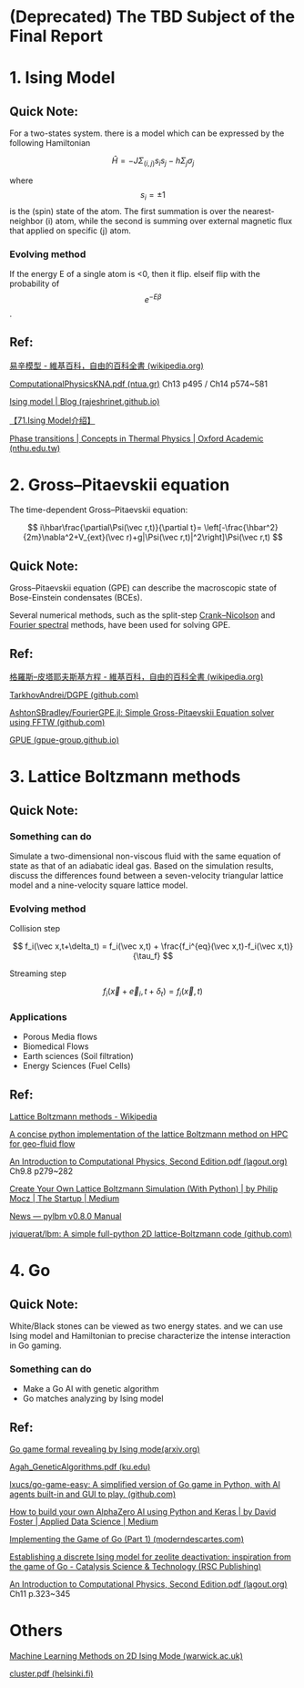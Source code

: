 # (Deprecated) The TBD Subject of the Final Report

# 1.	Ising Model

## Quick Note:

For a two-states system. there is a model which can be expressed by the following Hamiltonian

$$
\hat H = -J \Sigma _{(i,j)}s_is_j-h\Sigma_j\sigma_j
$$

where $$s_i=\pm 1$$ is the (spin) state of the atom. The first summation is over the nearest-neighbor (i) atom, while the second is summing over external magnetic flux that applied on specific (j) atom.

### Evolving method

If the energy E of a single atom is <0, then it flip. elseif flip with the probability of $$e^{-E\beta}$$ .

## Ref:

[易辛模型 - 維基百科，自由的百科全書 (wikipedia.org)](https://zh.wikipedia.org/wiki/易辛模型)

[ComputationalPhysicsKNA.pdf (ntua.gr)](http://www.physics.ntua.gr/~konstant/ComputationalPhysics/Book/ComputationalPhysicsKNA.pdf) Ch13 p495 / Ch14 p574~581

[Ising model | Blog (rajeshrinet.github.io)](https://rajeshrinet.github.io/blog/2014/ising-model/)

[【71.Ising Model介绍】](https://www.bilibili.com/video/BV1ov411q74F?vd_source=8c2776f7575e52c7f5afbd4b32de74d0)

[Phase transitions | Concepts in Thermal Physics | Oxford Academic (nthu.edu.tw)](https://academic-oup-com.nthulib-oc.nthu.edu.tw/book/26407/chapter/194825582#320632217)



# 2.	Gross–Pitaevskii equation

The time-dependent Gross–Pitaevskii equation:

$$
i\hbar\frac{\partial\Psi(\vec r,t)}{\partial t}= \left[-\frac{\hbar^2}{2m}\nabla^2+V_{ext}(\vec r)+g|\Psi(\vec r,t)|^2\right]\Psi(\vec r,t)
$$

## Quick Note:

Gross–Pitaevskii equation (GPE) can describe the macroscopic state of Bose-Einstein condensates (BCEs).

Several numerical methods, such as the split-step [Crank–Nicolson](https://en.wikipedia.org/wiki/Crank–Nicolson_method) and [Fourier spectral](https://en.wikipedia.org/wiki/Spectral_method) methods, have been used for solving GPE.

## Ref:

[格羅斯–皮塔耶夫斯基方程 - 維基百科，自由的百科全書 (wikipedia.org)](https://zh.wikipedia.org/wiki/格罗斯–皮塔耶夫斯基方程)

[TarkhovAndrei/DGPE (github.com)](https://github.com/TarkhovAndrei/DGPE)

[AshtonSBradley/FourierGPE.jl: Simple Gross-Pitaevskii Equation solver using FFTW (github.com)](https://github.com/AshtonSBradley/FourierGPE.jl)

[GPUE (gpue-group.github.io)](https://gpue-group.github.io/intro/)



# 3.	Lattice Boltzmann methods

## Quick Note:

### Something can do

Simulate a two-dimensional non-viscous fluid with the same equation of state as that of an adiabatic ideal gas. Based on the simulation results, discuss the differences found between a seven-velocity triangular lattice model and a nine-velocity square lattice model.

### Evolving method

Collision step

$$
f_i(\vec x,t+\delta_t) = f_i(\vec x,t) + \frac{f_i^{eq}(\vec x,t)-f_i(\vec x,t)}{\tau_f}
$$

Streaming step

$$
f_i(\vec x+\vec e_i,t+\delta_t) = f_i(\vec x,t)
$$

### Applications

- Porous Media flows
- Biomedical Flows
- Earth sciences (Soil filtration)
- Energy Sciences (Fuel Cells)

## Ref:

[Lattice Boltzmann methods - Wikipedia](https://en.wikipedia.org/wiki/Lattice_Boltzmann_methods#Mathematical_equations_for_simulations)

[A concise python implementation of the lattice Boltzmann method on HPC for geo-fluid flow](https://par.nsf.gov/servlets/purl/10253868)

[An Introduction to Computational Physics, Second Edition.pdf (lagout.org)](https://doc.lagout.org/Others/An%20Introduction%20to%20Computational%20Physics%2C%20Second%20Edition.pdf) Ch9.8 p279~282

[Create Your Own Lattice Boltzmann Simulation (With Python) | by Philip Mocz | The Startup | Medium](https://medium.com/swlh/create-your-own-lattice-boltzmann-simulation-with-python-8759e8b53b1c)

[News — pylbm v0.8.0 Manual](https://pylbm.readthedocs.io/en/latest/)

[jviquerat/lbm: A simple full-python 2D lattice-Boltzmann code (github.com)](https://github.com/jviquerat/lbm)



# 4.	Go

## Quick Note:

White/Black stones can be viewed as two energy states. and we can use Ising model and Hamiltonian to precise characterize the intense interaction in Go gaming.

### Something can do

- Make a Go AI with genetic algorithm
- Go matches analyzing by Ising model

## Ref:

[Go game formal revealing by Ising mode(arxiv.org)](https://arxiv.org/ftp/arxiv/papers/1710/1710.07360.pdf)

[Agah_GeneticAlgorithms.pdf (ku.edu)](https://kuscholarworks.ku.edu/bitstream/handle/1808/19816/Agah_GeneticAlgorithms.pdf?sequence=1)

[lxucs/go-game-easy: A simplified version of Go game in Python, with AI agents built-in and GUI to play. (github.com)](https://github.com/lxucs/go-game-easy)

[How to build your own AlphaZero AI using Python and Keras | by David Foster | Applied Data Science | Medium](https://medium.com/applied-data-science/how-to-build-your-own-alphazero-ai-using-python-and-keras-7f664945c188)

[Implementing the Game of Go (Part 1) (moderndescartes.com)](https://www.moderndescartes.com/essays/implementing_go/)

[Establishing a discrete Ising model for zeolite deactivation: inspiration from the game of Go - Catalysis Science & Technology (RSC Publishing)](https://pubs.rsc.org/en/Content/ArticleLanding/2017/CY/C7CY00331E)

[An Introduction to Computational Physics, Second Edition.pdf (lagout.org)](https://doc.lagout.org/Others/An%20Introduction%20to%20Computational%20Physics%2C%20Second%20Edition.pdf) Ch11 p.323~345



# Others

[Machine Learning Methods on 2D Ising Mode (warwick.ac.uk)](https://warwick.ac.uk/fac/sci/physics/staff/academic/roemer/publications/Thesis_Civitcioglu_2020.pdf)

[cluster.pdf (helsinki.fi)](https://www.mv.helsinki.fi/home/rummukai/simu/cluster.pdf)


